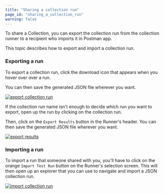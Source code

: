 ```yaml
---
title: "Sharing a collection run"
page_id: "sharing_a_collection_run"
warning: false
---
```

To share a Collection, you can export the collection run from the collection runner to a recipient who imports it in Postman app.

This topic describes how to export and import a collection run.

### Exporting a run

To export a collection run, click the download icon that appears when you hover over over a run. 

You can then save the generated JSON file wherever you want.

[![export collection run](https://s3.amazonaws.com/postman-static-getpostman-com/postman-docs/59089889.png)](https://s3.amazonaws.com/postman-static-getpostman-com/postman-docs/59089889.png)

If the collection run name isn't enough to decide which run you want to export, open up the run by clicking on the collection run. 

Then, click on the `Export Results` button in the Runner's header. You can then save the generated JSON file wherever you want.

[![export results](https://s3.amazonaws.com/postman-static-getpostman-com/postman-docs/59089958.png)](https://s3.amazonaws.com/postman-static-getpostman-com/postman-docs/59089958.png)

### Importing a run

To import a run that someone shared with you, you'll have to click on the orange `Import Test Run` button on the Runner's selection screen. This will then open up an explorer that you can use to navigate and import a JSON collection run.

[![import collection run](https://s3.amazonaws.com/postman-static-getpostman-com/postman-docs/59090012.png)](https://s3.amazonaws.com/postman-static-getpostman-com/postman-docs/59090012.png)
